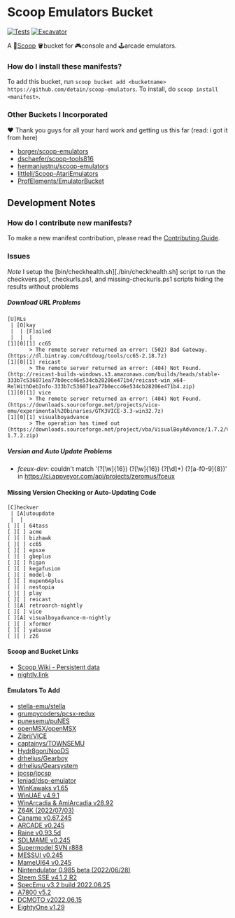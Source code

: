 # Scoop Emulators Bucket

[![Tests](https://github.com/detain/scoop-emulators/actions/workflows/ci.yml/badge.svg)](https://github.com/detain/scoop-emulators/actions/workflows/ci.yml) [![Excavator](https://github.com/detain/scoop-emulators/actions/workflows/excavator.yml/badge.svg)](https://github.com/detain/scoop-emulators/actions/workflows/excavator.yml)

A 🥄[Scoop](https://scoop.sh) 🪣bucket for 🎮console and 🕹arcade emulators.

### How do I install these manifests?

To add this bucket, run `scoop bucket add <bucketname> https://github.com/detain/scoop-emulators`. To install, do `scoop install <manifest>`.

### Other Buckets I Incorporated

❤ Thank you guys for all your hard work and getting us this far (read: i got it from here)

- [borger/scoop-emulators](https://github.com/borger/scoop-emulators)
- [dschaefer/scoop-tools816](https://github.com/dschaefer/scoop-tools816)
- [hermanjustnu/scoop-emulators](https://github.com/hermanjustnu/scoop-emulators)
- [littleli/Scoop-AtariEmulators](https://github.com/littleli/Scoop-AtariEmulators)
- [ProfElements/EmulatorBucket](https://github.com/ProfElements/EmulatorBucket)

## Development Notes

### How do I contribute new manifests?

To make a new manifest contribution, please read the [Contributing Guide](./CONTRIBUTING.md).

### Issues

_Note_ I setup the [bin/checkhealth.sh][./bin/checkhealth.sh] script to run the checkvers.ps1, checkurls.ps1, and missing-checkurls.ps1 scripts hiding the results without problems

##### Download URL Problems

```
[U]RLs
 | [O]kay
 |  | [F]ailed
 |  |  |
[1][0][1] cc65
       > The remote server returned an error: (502) Bad Gateway. (https://dl.bintray.com/cdtdoug/tools/cc65-2.18.7z)
[1][0][1] reicast
       > The remote server returned an error: (404) Not Found. (http://reicast-builds-windows.s3.amazonaws.com/builds/heads/stable-333b7c536071ea77b0ecc46e534cb28206e471b4/reicast-win_x64-RelWithDebInfo-333b7c536071ea77b0ecc46e534cb28206e471b4.zip)
[1][0][1] vice
       > The remote server returned an error: (404) Not Found. (https://downloads.sourceforge.net/projects/vice-emu/experimental%20binaries/GTK3VICE-3.3-win32.7z)
[1][0][1] visualboyadvance
       > The operation has timed out (https://downloads.sourceforge.net/project/vba/VisualBoyAdvance/1.7.2/VisualBoyAdvance-1.7.2.zip)
```

##### Version and Auto Update Problems

- *fceux-dev*: couldn't match '(?<job32>[\w]{16}) (?<job64>[\w]{16}) (?<build>[\d]+) (?<commit>[a-f0-9]{8})' in https://ci.appveyor.com/api/projects/zeromus/fceux

#### Missing Version Checking or Auto-Updating Code

```
[C]heckver
 | [A]utoupdate
 |  |
[ ][ ] 64tass
[ ][ ] acme
[ ][ ] bizhawk
[ ][ ] cc65
[ ][ ] epsxe
[ ][ ] gbeplus
[ ][ ] higan
[ ][ ] kegafusion
[ ][ ] model-b
[ ][ ] mupen64plus
[ ][ ] nestopia
[ ][ ] play
[ ][ ] reicast
[ ][A] retroarch-nightly
[ ][ ] vice
[ ][A] visualboyadvance-m-nightly
[ ][ ] xformer
[ ][ ] yabause
[ ][ ] z26
```

#### Scoop and Bucket Links

- [Scoop Wiki - Persistent data](https://github.com/ScoopInstaller/Scoop/wiki/Persistent-data)
- [nightly.link](https://nightly.link/)

#### Emulators To Add

- [stella-emu/stella](https://github.com/stella-emu/stella)
- [grumpycoders/pcsx-redux](https://github.com/grumpycoders/pcsx-redux)
- [punesemu/puNES](https://github.com/punesemu/puNES)
- [openMSX/openMSX](https://github.com/openMSX/openMSX)
- [Zibri/VICE](https://github.com/Zibri/VICE/)
- [captainys/TOWNSEMU](https://github.com/captainys/TOWNSEMU)
- [Hydr8gon/NooDS](https://github.com/Hydr8gon/NooDS)
- [drhelius/Gearboy](https://github.com/drhelius/Gearboy)
- [drhelius/Gearsystem](https://github.com/drhelius/Gearsystem)
- [jpcsp/jpcsp](https://github.com/jpcsp/jpcsp)
- [leniad/dsp-emulator](https://github.com/leniad/dsp-emulator)
- [WinKawaks v1.65](https://www.emucr.com/2016/05/winkawaks-v165.html)
- [WinUAE v4.9.1](https://www.emucr.com/2022/02/winuae-v491.html)
- [WinArcadia & AmiArcadia v28.92](https://www.emucr.com/2022/07/winarcadia-amiarcadia-v2892.html)
- [Z64K (2022/07/03)](https://www.emucr.com/2022/07/z64k-20220703.html)
- [Caname v0.67.245](https://www.emucr.com/2022/07/caname-v067245.html)
- [ARCADE v0.245](https://www.emucr.com/2022/07/arcade-v0245.html)
- [Raine v0.93.5d](https://www.emucr.com/2022/07/raine-v0935d.html)
- [SDLMAME v0.245](https://www.emucr.com/2022/07/sdlmame-v0245.html)
- [Supermodel SVN r888](https://www.emucr.com/2022/06/supermodel-svn-r888.html)
- [MESSUI v0.245](https://www.emucr.com/2022/06/messui-v0245.html)
- [MameUI64 v0.245](https://www.emucr.com/2022/06/mameui64-v0245.html)
- [Nintendulator 0.985 beta (2022/06/28)](https://www.emucr.com/2022/06/nintendulator-0985-beta-20220628.html)
- [Steem SSE v4.1.2 R2](https://www.emucr.com/2022/06/steem-sse-v412-r2.html)
- [SpecEmu v3.2 build 2022.06.25](https://www.emucr.com/2022/06/specemu-v32-build-20220625.html)
- [A7800 v5.2](https://www.emucr.com/2022/06/a7800-v52.html)
- [DCMOTO v2022.06.15](https://www.emucr.com/2022/06/dcmoto-v20220615.html)
- [EightyOne v1.29](https://www.emucr.com/2022/06/eightyone-v129.html)
